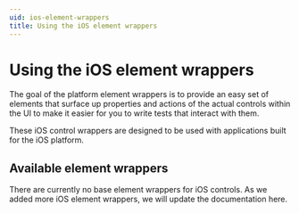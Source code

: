 ```yaml
---
uid: ios-element-wrappers
title: Using the iOS element wrappers
---
```


# Using the iOS element wrappers

The goal of the platform element wrappers is to provide an easy set of elements that surface up properties and actions of the actual controls within the UI to make it easier for you to write tests that interact with them.

These iOS control wrappers are designed to be used with applications built for the iOS platform.

## Available element wrappers

There are currently no base element wrappers for iOS controls. As we added more iOS element wrappers, we will update the documentation here.